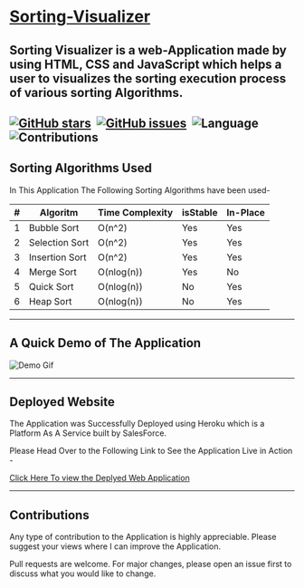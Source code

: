 # [Sorting-Visualizer](https://sortalgos-visualizer.herokuapp.com/)
Sorting Visualizer is a web-Application made by using HTML, CSS and JavaScript which helps a user to visualizes the sorting execution process of various sorting Algorithms.
---
[![GitHub stars](https://img.shields.io/github/stars/jainans/Sorting-Visualiser?color=bright)](https://github.com/jainans/Sorting-Visualiser/stargazers)&nbsp;
[![GitHub issues](https://img.shields.io/github/issues/jainans/Sorting-Visualiser)](https://github.com/jainans/Sorting-Visualiser/issues)&nbsp;
![Language](https://img.shields.io/badge/language-JavaScript%2FHTML%2FCSS-green)&nbsp;
![Contributions](https://img.shields.io/badge/contributions-welcome-blue)
---
## Sorting Algorithms Used

In This Application The Following Sorting Algorithms have been used-

| # | Algoritm | Time Complexity | isStable | In-Place |
| --- | --- | --- | --- | --- |
| 1 | Bubble Sort | O(n^2) | Yes | Yes |
| 2 | Selection Sort | O(n^2) | Yes | Yes |
| 3 | Insertion Sort | O(n^2) | Yes | Yes |
| 4 | Merge Sort | O(nlog(n)) | Yes | No |
| 5 | Quick Sort | O(nlog(n)) | No | Yes |
| 6 | Heap Sort | O(nlog(n)) | No | Yes |

---
## A Quick Demo of The Application

![Demo Gif](sorting-visualizer.gif)

---

## Deployed Website

The Application was Successfully Deployed using Heroku which is a Platform As A Service built by SalesForce.

Please Head Over to the Following Link to See the Application Live in Action -

[Click Here To view the Deplyed Web Application](https://sortalgos-visualizer.herokuapp.com/)

---

## Contributions

Any type of contribution to the Application is highly appreciable. Please suggest your views where I can improve the Application.

Pull requests are welcome. For major changes, please open an issue first to discuss what you would like to change.